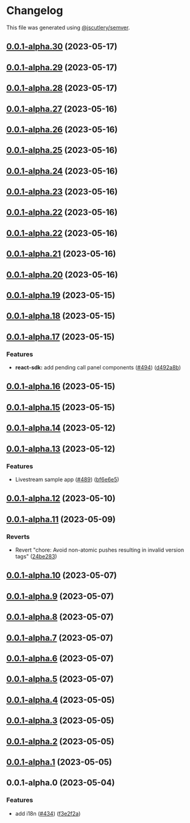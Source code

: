 # Changelog

This file was generated using [@jscutlery/semver](https://github.com/jscutlery/semver).

## [0.0.1-alpha.30](https://github.com/GetStream/stream-video-js/compare/@stream-io/i18n-0.0.1-alpha.29...@stream-io/i18n-0.0.1-alpha.30) (2023-05-17)



## [0.0.1-alpha.29](https://github.com/GetStream/stream-video-js/compare/@stream-io/i18n-0.0.1-alpha.28...@stream-io/i18n-0.0.1-alpha.29) (2023-05-17)



## [0.0.1-alpha.28](https://github.com/GetStream/stream-video-js/compare/@stream-io/i18n-0.0.1-alpha.27...@stream-io/i18n-0.0.1-alpha.28) (2023-05-17)



## [0.0.1-alpha.27](https://github.com/GetStream/stream-video-js/compare/@stream-io/i18n-0.0.1-alpha.26...@stream-io/i18n-0.0.1-alpha.27) (2023-05-16)



## [0.0.1-alpha.26](https://github.com/GetStream/stream-video-js/compare/@stream-io/i18n-0.0.1-alpha.25...@stream-io/i18n-0.0.1-alpha.26) (2023-05-16)



## [0.0.1-alpha.25](https://github.com/GetStream/stream-video-js/compare/@stream-io/i18n-0.0.1-alpha.24...@stream-io/i18n-0.0.1-alpha.25) (2023-05-16)



## [0.0.1-alpha.24](https://github.com/GetStream/stream-video-js/compare/@stream-io/i18n-0.0.1-alpha.23...@stream-io/i18n-0.0.1-alpha.24) (2023-05-16)



## [0.0.1-alpha.23](https://github.com/GetStream/stream-video-js/compare/@stream-io/i18n-0.0.1-alpha.22...@stream-io/i18n-0.0.1-alpha.23) (2023-05-16)



## [0.0.1-alpha.22](https://github.com/GetStream/stream-video-js/compare/@stream-io/i18n-0.0.1-alpha.21...@stream-io/i18n-0.0.1-alpha.22) (2023-05-16)



## [0.0.1-alpha.22](https://github.com/GetStream/stream-video-js/compare/@stream-io/i18n-0.0.1-alpha.21...@stream-io/i18n-0.0.1-alpha.22) (2023-05-16)



## [0.0.1-alpha.21](https://github.com/GetStream/stream-video-js/compare/@stream-io/i18n-0.0.1-alpha.20...@stream-io/i18n-0.0.1-alpha.21) (2023-05-16)



## [0.0.1-alpha.20](https://github.com/GetStream/stream-video-js/compare/@stream-io/i18n-0.0.1-alpha.19...@stream-io/i18n-0.0.1-alpha.20) (2023-05-16)



## [0.0.1-alpha.19](https://github.com/GetStream/stream-video-js/compare/@stream-io/i18n-0.0.1-alpha.18...@stream-io/i18n-0.0.1-alpha.19) (2023-05-15)



## [0.0.1-alpha.18](https://github.com/GetStream/stream-video-js/compare/@stream-io/i18n-0.0.1-alpha.17...@stream-io/i18n-0.0.1-alpha.18) (2023-05-15)



## [0.0.1-alpha.17](https://github.com/GetStream/stream-video-js/compare/@stream-io/i18n-0.0.1-alpha.16...@stream-io/i18n-0.0.1-alpha.17) (2023-05-15)


### Features

* **react-sdk:** add pending call panel components ([#494](https://github.com/GetStream/stream-video-js/issues/494)) ([d492a8b](https://github.com/GetStream/stream-video-js/commit/d492a8bfa5e05f8d0e1e9ca2d378518b21230f2d))



## [0.0.1-alpha.16](https://github.com/GetStream/stream-video-js/compare/@stream-io/i18n-0.0.1-alpha.15...@stream-io/i18n-0.0.1-alpha.16) (2023-05-15)



## [0.0.1-alpha.15](https://github.com/GetStream/stream-video-js/compare/@stream-io/i18n-0.0.1-alpha.14...@stream-io/i18n-0.0.1-alpha.15) (2023-05-15)



## [0.0.1-alpha.14](https://github.com/GetStream/stream-video-js/compare/@stream-io/i18n-0.0.1-alpha.13...@stream-io/i18n-0.0.1-alpha.14) (2023-05-12)



## [0.0.1-alpha.13](https://github.com/GetStream/stream-video-js/compare/@stream-io/i18n-0.0.1-alpha.12...@stream-io/i18n-0.0.1-alpha.13) (2023-05-12)


### Features

* Livestream sample app ([#489](https://github.com/GetStream/stream-video-js/issues/489)) ([bf6e6e5](https://github.com/GetStream/stream-video-js/commit/bf6e6e54dab884828ca08208f25b1285cf3f1944))



## [0.0.1-alpha.12](https://github.com/GetStream/stream-video-js/compare/@stream-io/i18n-0.0.1-alpha.11...@stream-io/i18n-0.0.1-alpha.12) (2023-05-10)



## [0.0.1-alpha.11](https://github.com/GetStream/stream-video-js/compare/@stream-io/i18n-0.0.1-alpha.10...@stream-io/i18n-0.0.1-alpha.11) (2023-05-09)


### Reverts

* Revert "chore: Avoid non-atomic pushes resulting in invalid version tags" ([24be283](https://github.com/GetStream/stream-video-js/commit/24be28300a5f5d452338457d60b1e34682027be6))



## [0.0.1-alpha.10](https://github.com/GetStream/stream-video-js/compare/@stream-io/i18n-0.0.1-alpha.9...@stream-io/i18n-0.0.1-alpha.10) (2023-05-07)



## [0.0.1-alpha.9](https://github.com/GetStream/stream-video-js/compare/@stream-io/i18n-0.0.1-alpha.8...@stream-io/i18n-0.0.1-alpha.9) (2023-05-07)



## [0.0.1-alpha.8](https://github.com/GetStream/stream-video-js/compare/@stream-io/i18n-0.0.1-alpha.7...@stream-io/i18n-0.0.1-alpha.8) (2023-05-07)



## [0.0.1-alpha.7](https://github.com/GetStream/stream-video-js/compare/@stream-io/i18n-0.0.1-alpha.6...@stream-io/i18n-0.0.1-alpha.7) (2023-05-07)



## [0.0.1-alpha.6](https://github.com/GetStream/stream-video-js/compare/@stream-io/i18n-0.0.1-alpha.5...@stream-io/i18n-0.0.1-alpha.6) (2023-05-07)



## [0.0.1-alpha.5](https://github.com/GetStream/stream-video-js/compare/@stream-io/i18n-0.0.1-alpha.4...@stream-io/i18n-0.0.1-alpha.5) (2023-05-07)



## [0.0.1-alpha.4](https://github.com/GetStream/stream-video-js/compare/@stream-io/i18n-0.0.1-alpha.3...@stream-io/i18n-0.0.1-alpha.4) (2023-05-05)



## [0.0.1-alpha.3](https://github.com/GetStream/stream-video-js/compare/@stream-io/i18n-0.0.1-alpha.2...@stream-io/i18n-0.0.1-alpha.3) (2023-05-05)



## [0.0.1-alpha.2](https://github.com/GetStream/stream-video-js/compare/@stream-io/i18n-0.0.1-alpha.1...@stream-io/i18n-0.0.1-alpha.2) (2023-05-05)



## [0.0.1-alpha.1](https://github.com/GetStream/stream-video-js/compare/@stream-io/i18n-0.0.1-alpha.0...@stream-io/i18n-0.0.1-alpha.1) (2023-05-05)



## 0.0.1-alpha.0 (2023-05-04)


### Features

* add i18n ([#434](https://github.com/GetStream/stream-video-js/issues/434)) ([f3e2f2a](https://github.com/GetStream/stream-video-js/commit/f3e2f2a7d591287d88ac99728b480127401fa50b))
